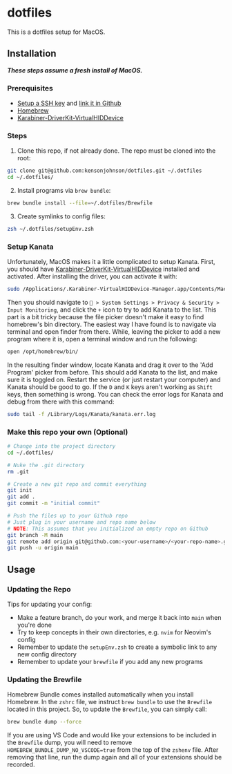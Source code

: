 # dotfiles

This is a dotfiles setup for MacOS.

## Installation

***These steps assume a fresh install of MacOS.***

### Prerequisites

- [Setup a SSH key](https://docs.github.com/en/authentication/connecting-to-github-with-ssh/generating-a-new-ssh-key-and-adding-it-to-the-ssh-agent) and [link it in Github](https://docs.github.com/en/authentication/connecting-to-github-with-ssh/adding-a-new-ssh-key-to-your-github-account)
- [Homebrew](https://brew.sh/)
- [Karabiner-DriverKit-VirtualHIDDevice](https://github.com/pqrs-org/Karabiner-DriverKit-VirtualHIDDevice/releases)

### Steps

1. Clone this repo, if not already done. 
The repo must be cloned into the root:

```sh
git clone git@github.com:kensonjohnson/dotfiles.git ~/.dotfiles
cd ~/.dotfiles/
```

2. Install programs via `brew bundle`:
```sh
brew bundle install --file=~/.dotfiles/Brewfile
```

3. Create symlinks to config files:
```sh
zsh ~/.dotfiles/setupEnv.zsh
```

### Setup Kanata
Unfortunately, MacOS makes it a little complicated to setup Kanata.
First, you should have [Karabiner-DriverKit-VirtualHIDDevice](https://github.com/pqrs-org/Karabiner-DriverKit-VirtualHIDDevice/releases) installed and activated.
After installing the driver, you can activate it with:

```sh
sudo /Applications/.Karabiner-VirtualHIDDevice-Manager.app/Contents/MacOS/Karabiner-VirtualHIDDevice-Manager activate
```

Then you should navigate to ` > System Settings > Privacy & Security > Input Monitoring`, and click the `+` icon to try to add Kanata to the list.
This part is a bit tricky because the file picker doesn't make it easy to find homebrew's bin directory.
The easiest way I have found is to navigate via terminal and open finder from there.
While, leaving the picker to add a new program where it is, open a terminal window and run the following:

```sh
open /opt/homebrew/bin/ 
```

In the resulting finder window, locate Kanata and drag it over to the 'Add Program' picker from before.
This should add Kanata to the list, and make sure it is toggled on.
Restart the service (or just restart your computer) and Kanata should be good to go.
If the `D` and `K` keys aren't working as `Shift` keys, then something is wrong.
You can check the error logs for Kanata and debug from there with this command:

```sh
sudo tail -f /Library/Logs/Kanata/kanata.err.log
```

### Make this repo your own (Optional)
```sh
# Change into the project directory
cd ~/.dotfiles/

# Nuke the .git directory
rm .git

# Create a new git repo and commit everything
git init
git add .
git commit -m "initial commit"

# Push the files up to your Github repo
# Just plug in your username and repo name below
# NOTE: This assumes that you initialized an empty repo on Github
git branch -M main
git remote add origin git@github.com:<your-username>/<your-repo-name>.git
git push -u origin main
```

## Usage

### Updating the Repo

Tips for updating your config:

- Make a feature branch, do your work, and merge it back into `main` when you're done
- Try to keep concepts in their own directories, e.g. `nvim` for Neovim's config
- Remember to update the `setupEnv.zsh` to create a symbolic link to any new config directory
- Remember to update your `brewfile` if you add any new programs

### Updating the Brewfile

Homebrew Bundle comes installed automatically when you install Homebrew.
In the `zshrc` file, we instruct `brew bundle` to use the `Brewfile` located in this project.
So, to update the `Brewfile`, you can simply call:

```sh
brew bundle dump --force
```

If you are using VS Code and would like your extensions to be included in the `Brewfile` dump, you will need to remove `HOMEBREW_BUNDLE_DUMP_NO_VSCODE=true` from the top of the `zshenv` file.
After removing that line, run the dump again and all of your extensions should be recorded.


